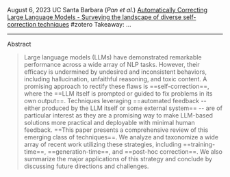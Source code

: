 August 6, 2023
UC Santa Barbara (*Pan et al.*)
[Automatically Correcting Large Language Models - Surveying the landscape of diverse self-correction techniques](https://arxiv.org/abs/2308.03188)
#zotero 
Takeaway: ...

---


Abstract
> Large language models (LLMs) have demonstrated remarkable performance across a wide array of NLP tasks. However, their efficacy is undermined by undesired and inconsistent behaviors, including hallucination, unfaithful reasoning, and toxic content. A promising approach to rectify these flaws is ==self-correction==, where the ==LLM itself is prompted or guided to fix problems in its own output==. Techniques leveraging ==automated feedback -- either produced by the LLM itself or some external system== -- are of particular interest as they are a promising way to make LLM-based solutions more practical and deployable with minimal human feedback. ==This paper presents a comprehensive review of this emerging class of techniques==. We analyze and taxonomize a wide array of recent work utilizing these strategies, including ==training-time==, ==generation-time==, and ==post-hoc correction==. We also summarize the major applications of this strategy and conclude by discussing future directions and challenges.